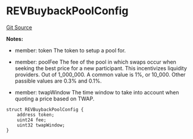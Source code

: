 # REVBuybackPoolConfig
[Git Source](https://github.com/rev-net/revnet-core-v5/blob/364afaae78a8f60af2b98252dc96af1c2e4760d3/src/structs/REVBuybackPoolConfig.sol)

**Notes:**
- member: token The token to setup a pool for.

- member: poolFee The fee of the pool in which swaps occur when seeking the best price for a new participant.
This incentivizes liquidity providers. Out of 1_000_000. A common value is 1%, or 10_000. Other passible values are
0.3% and 0.1%.

- member: twapWindow The time window to take into account when quoting a price based on TWAP.


```solidity
struct REVBuybackPoolConfig {
    address token;
    uint24 fee;
    uint32 twapWindow;
}
```


